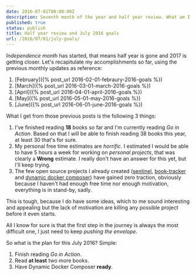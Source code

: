 ```yaml
---
date: 2016-07-01T00:00:00Z
description: Seventh month of the year and half year review. What am I planning?
published: true
status: publish
title: Half year review and July 2016 goals
url: /2016/07/01/july-goals/
---
```


_Independence month_ has started, that means half year is gone and 2017 is getting closer. Let's recapitulate my accomplishments so far, using the previous monthly updates as reference:

1. [February]({% post_url 2016-02-01-febraury-2016-goals %})
1. [March]({% post_url 2016-03-01-march-2016-goals %})
1. [April]({% post_url 2016-04-01-april-2016-goals %})
1. [May]({% post_url 2016-05-01-may-2016-goals %})
1. [June]({% post_url 2016-06-01-june-2016-goals %})

What I get from those previous posts is the following 3 things:

1. I've finished reading **18** books so far and I'm currently reading *Go in Action*. Based on that I will be able to finish reading 38 books this year, at least 30 that's for sure.
1. My personal free time estimates are _horrific_. I estimated I would be able to have 5 hours a week for working on _personal projects_, that was clearly a **Wrong** estimate. I really don't have an answer for this yet, but I'll keep trying.
1. The few open source projects I already created ([sentinel](https://github.com/mariocarrion/sentinel), [book-tracker](https://github.com/mariocarrion/book-tracker) and [dynamic docker composer](https://github.com/mariocarrion/dynamic-docker-composer)) have gained zero traction, obviously because I haven't had enough free time nor enough motivation, everything is in stand-by, sadly.

This is tough, because I do have some ideas, which to me sound interesting and appealing but the lack of motivation are killing any possible project before it even starts.

All I know for sure is that the first step in the journey is always the most difficult one, I just need to keep _pushing the envelope_.

So what is the plan for this July 2016? Simple:

1. Finish reading *Go in Action*.
1. Read **at least** two more books.
1. Have Dynamic Docker Composer **ready**.
